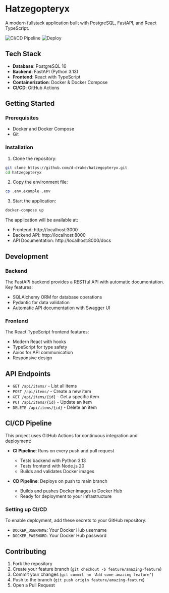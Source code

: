 # Hatzegopteryx

A modern fullstack application built with PostgreSQL, FastAPI, and React TypeScript.

![CI/CD Pipeline](https://github.com/d-drake/hatzegopteryx/workflows/CI%2FCD%20Pipeline/badge.svg)
![Deploy](https://github.com/d-drake/hatzegopteryx/workflows/Deploy/badge.svg)

## Tech Stack

- **Database**: PostgreSQL 16
- **Backend**: FastAPI (Python 3.13)
- **Frontend**: React with TypeScript
- **Containerization**: Docker & Docker Compose
- **CI/CD**: GitHub Actions

## Getting Started

### Prerequisites

- Docker and Docker Compose
- Git

### Installation

1. Clone the repository:
```bash
git clone https://github.com/d-drake/hatzegopteryx.git
cd hatzegopteryx
```

2. Copy the environment file:
```bash
cp .env.example .env
```

3. Start the application:
```bash
docker-compose up
```

The application will be available at:
- Frontend: http://localhost:3000
- Backend API: http://localhost:8000
- API Documentation: http://localhost:8000/docs

## Development

### Backend

The FastAPI backend provides a RESTful API with automatic documentation. Key features:
- SQLAlchemy ORM for database operations
- Pydantic for data validation
- Automatic API documentation with Swagger UI

### Frontend

The React TypeScript frontend features:
- Modern React with hooks
- TypeScript for type safety
- Axios for API communication
- Responsive design

## API Endpoints

- `GET /api/items/` - List all items
- `POST /api/items/` - Create a new item
- `GET /api/items/{id}` - Get a specific item
- `PUT /api/items/{id}` - Update an item
- `DELETE /api/items/{id}` - Delete an item

## CI/CD Pipeline

This project uses GitHub Actions for continuous integration and deployment:

- **CI Pipeline**: Runs on every push and pull request
  - Tests backend with Python 3.13
  - Tests frontend with Node.js 20
  - Builds and validates Docker images
  
- **CD Pipeline**: Deploys on push to main branch
  - Builds and pushes Docker images to Docker Hub
  - Ready for deployment to your infrastructure

### Setting up CI/CD

To enable deployment, add these secrets to your GitHub repository:
- `DOCKER_USERNAME`: Your Docker Hub username
- `DOCKER_PASSWORD`: Your Docker Hub password

## Contributing

1. Fork the repository
2. Create your feature branch (`git checkout -b feature/amazing-feature`)
3. Commit your changes (`git commit -m 'Add some amazing feature'`)
4. Push to the branch (`git push origin feature/amazing-feature`)
5. Open a Pull Request